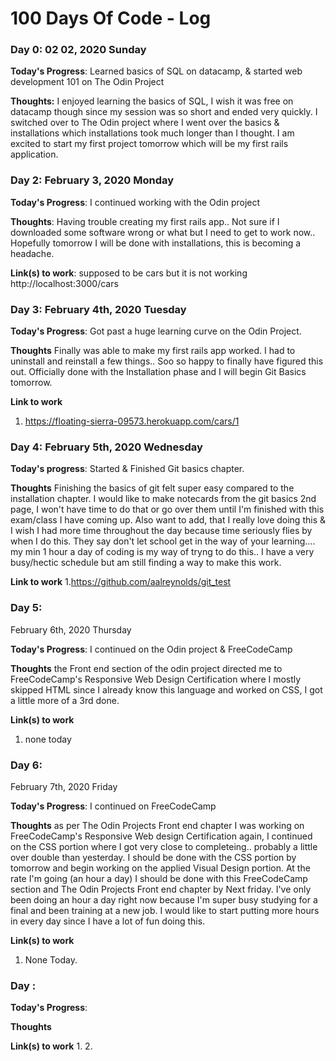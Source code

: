 # 100 Days Of Code - Log

### Day 0: 02 02, 2020 Sunday

**Today's Progress**: Learned basics of SQL on datacamp, & started web development 101 on The Odin Project

**Thoughts:** I enjoyed learning the basics of SQL, I wish it was free on datacamp though since my session was so short and ended very quickly. I switched over to The Odin project where I went over the basics & installations which installations took much longer than I thought. I am excited to start my first project tomorrow which will be my first rails application.

### Day 2: February 3, 2020 Monday


**Today's Progress**: I continued working with the Odin project

**Thoughts**: Having trouble creating my first rails app.. Not sure if I downloaded some software wrong or what but I need to get to work now.. Hopefully tomorrow I will be done with installations, this is becoming a headache.

**Link(s) to work**: supposed to be cars but it is not working http://localhost:3000/cars 


### Day 3: February 4th, 2020 Tuesday

**Today's Progress**: Got past a huge learning curve on the Odin Project.

**Thoughts** Finally was able to make my first rails app worked. I had to uninstall and reinstall a few things.. Soo so happy to finally have figured this out. Officially done with the Installation phase and I will begin Git Basics tomorrow.

**Link to work**
1. https://floating-sierra-09573.herokuapp.com/cars/1

### Day 4: February 5th, 2020 Wednesday

**Today's progress**: Started & Finished Git basics chapter.

**Thoughts** Finishing the basics of git felt super easy compared to the installation chapter. I would like to make notecards from the git basics 2nd page, I won't have time to do that or go over them until I'm finished with this exam/class I have coming up. Also want to add, that I really love doing this & I wish I had more time throughout the day because time seriously flies by when I do this. They say don't let school get in the way of your learning.... my min 1 hour a day of coding is my way of tryng to do this.. I have a very busy/hectic schedule but am still finding a way to make this work.

**Link to work**
1.https://github.com/aalreynolds/git_test

### Day 5:
February 6th, 2020 Thursday

**Today's Progress**: I continued on the Odin project & FreeCodeCamp

**Thoughts** the Front end section of the odin project directed me to FreeCodeCamp's Responsive Web Design Certification where I mostly skipped HTML since I already know this language and worked on CSS, I got a little more of a 3rd done.

**Link(s) to work**
1. none today

### Day 6:
February 7th, 2020 Friday

**Today's Progress**: I continued on FreeCodeCamp

**Thoughts** as per The Odin Projects Front end chapter I was working on FreeCodeCamp's Responsive Web design Certification again, I continued on the CSS portion where I got very close to completeing.. probably a little over double than yesterday. I should be done with the CSS portion by tomorrow and begin working on the applied Visual Design portion. At the rate I'm going (an hour a day) I should be done with this FreeCodeCamp section and The Odin Projects Front end chapter by Next friday. I've only been doing an hour a day right now because I'm super busy studying for a final and been training at a new job. I would like to start putting more hours in every day since I have a lot of fun doing this.

**Link(s) to work**
1. None Today.

### Day :


**Today's Progress**:

**Thoughts**

**Link(s) to work**
1.
2.
